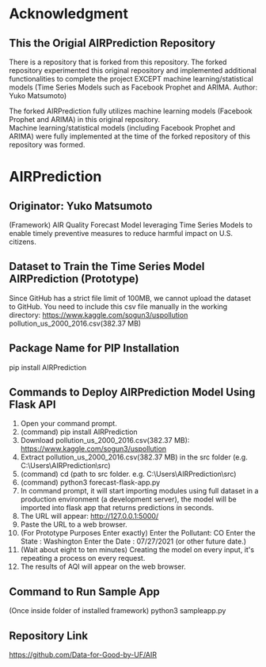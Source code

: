 # Acknowledgment
## This the Origial AIRPrediction Repository
There is a repository that is forked from this repository. 
The forked repository experimented this original repository and implemented additional functionalities to complete the project EXCEPT machine learning/statistical models (Time Series Models such as Facebook Prophet and ARIMA. Author: Yuko Matsumoto)

The forked AIRPrediction fully utilizes machine learning models (Facebook Prophet and ARIMA) in this original repository.  
Machine learning/statistical models (including Facebook Prophet and ARIMA) were fully implemented at the time of the forked repository of this repository was formed. 

# AIRPrediction 
## Originator: Yuko Matsumoto
(Framework) AIR Quality Forecast Model leveraging Time Series Models to enable timely preventive measures to reduce harmful impact on U.S. citizens.

## Dataset to Train the Time Series Model AIRPrediction (Prototype)
Since GitHub has a strict file limit of 100MB, we cannot upload the dataset to GitHub.
You need to include this csv file manually in the working directory: 
https://www.kaggle.com/sogun3/uspollution
pollution_us_2000_2016.csv(382.37 MB)

## Package Name for PIP Installation
pip install AIRPrediction

## Commands to Deploy AIRPrediction Model Using Flask API
1. Open your command prompt.
2. (command) pip install AIRPrediction
3. Download pollution_us_2000_2016.csv(382.37 MB): https://www.kaggle.com/sogun3/uspollution
4. Extract pollution_us_2000_2016.csv(382.37 MB) in the src folder (e.g. C:\Users\AIRPrediction\src)
5. (command) cd (path to src folder. e.g. C:\Users\AIRPrediction\src)
6. (command) python3 forecast-flask-app.py
7. In command prompt, it will start importing modules using full dataset in a production environment (a development server), the model will be imported into flask app that returns predictions in seconds.
8. The URL will appear: http://127.0.0.1:5000/ 
9. Paste the URL to a web browser. 
10. (For Prototype Purposes Enter exactly) Enter the Pollutant: CO Enter the State : Washington Enter the Date : 07/27/2021 (or other future date.)
11. (Wait about eight to ten minutes) Creating the model on every input, it's repeating a process on every request.
12. The results of AQI will appear on the web browser. 

## Command to Run Sample App
(Once inside folder of installed framework)
python3 sampleapp.py 

## Repository Link
https://github.com/Data-for-Good-by-UF/AIR

